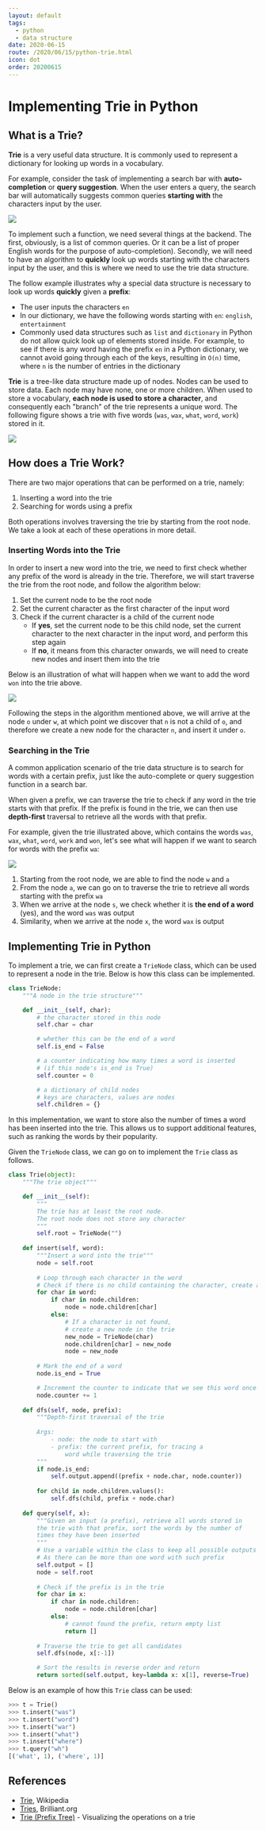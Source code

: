 ```yaml
---
layout: default
tags:
  - python
  - data structure
date: 2020-06-15
route: /2020/06/15/python-trie.html
icon: dot
order: 20200615
---
```

# Implementing Trie in Python

## What is a Trie?

**Trie** is a very useful data structure. It is commonly used to represent a dictionary for looking up words in a vocabulary.

For example, consider the task of implementing a search bar with **auto-completion** or **query suggestion**. When the user enters a query, the search bar will automatically suggests common queries **starting with** the characters input by the user.

![](/assets/images/query_suggestion.png)

To implement such a function, we need several things at the backend. The first, obviously, is a list of common queries. Or it can be a list of proper English words for the purpose of auto-completion). Secondly, we will need to have an algorithm to **quickly** look up words starting with the characters input by the user, and this is where we need to use the trie data structure.

The follow example illustrates why a special data structure is necessary to look up words **quickly** given a **prefix**:
- The user inputs the characters `en`
- In our dictionary, we have the following words starting with `en`: `english`, `entertainment`
- Commonly used data structures such as `list` and `dictionary` in Python do not allow quick look up of elements stored inside. For example, to see if there is any word having the prefix `en` in a Python dictionary, we cannot avoid going through each of the keys, resulting in `O(n)` time, where `n` is the number of entries in the dictionary

**Trie** is a tree-like data structure made up of nodes. Nodes can be used to store data. Each node may have none, one or more children. When used to store a vocabulary, **each node is used to store a character**, and consequently each "branch" of the trie represents a unique word. The following figure shows a trie with five words (`was`, `wax`, `what`, `word`, `work`) stored in it.

![](/assets/images/trie_example.png)


## How does a Trie Work?

There are two major operations that can be performed on a trie, namely:

1. Inserting a word into the trie
2. Searching for words using a prefix

Both operations involves traversing the trie by starting from the root node. We take a look at each of these operations in more detail.

### Inserting Words into the Trie

In order to insert a new word into the trie, we need to first check whether any prefix of the word is already in the trie. Therefore, we will start traverse the trie from the root node, and follow the algorithm below:

1. Set the current node to be the root node
2. Set the current character as the first character of the input word
3. Check if the current character is a child of the current node
    - If **yes**, set the current node to be this child node, set the current character to the next character in the input word, and perform this step again
    - If **no**, it means from this character onwards, we will need to create new nodes and insert them into the trie

Below is an illustration of what will happen when we want to add the word `won` into the trie above.

![](/assets/images/trie_example_insert.png)

Following the steps in the algorithm mentioned above, we will arrive at the node `o` under `w`, at which point we discover that `n` is not a child of `o`, and therefore we create a new node for the character `n`, and insert it under `o`.

### Searching in the Trie

A common application scenario of the trie data structure is to search for words with a certain prefix, just like the auto-complete or query suggestion function in a search bar.

When given a prefix, we can traverse the trie to check if any word in the trie starts with that prefix. If the prefix is found in the trie, we can then use **depth-first** traversal to retrieve all the words with that prefix.

For example, given the trie illustrated above, which contains the words `was`, `wax`, `what`, `word`, `work` and `won`, let's see what will happen if we want to search for words with the prefix `wa`:

![](/assets/images/trie_example_query.png)

1. Starting from the root node, we are able to find the node `w` and `a`
2. From the node `a`, we can go on to traverse the trie to retrieve all words starting with the prefix `wa`
3. When we arrive at the node `s`, we check whether it is **the end of a word** (yes), and the word `was` was output
4. Similarity, when we arrive at the node `x`, the word `wax` is output

## Implementing Trie in Python

To implement a trie, we can first create a `TrieNode` class, which can be used to represent a node in the trie. Below is how this class can be implemented.

```python
class TrieNode:
    """A node in the trie structure"""

    def __init__(self, char):
        # the character stored in this node
        self.char = char

        # whether this can be the end of a word
        self.is_end = False

        # a counter indicating how many times a word is inserted
        # (if this node's is_end is True)
        self.counter = 0

        # a dictionary of child nodes
        # keys are characters, values are nodes
        self.children = {}
```

In this implementation, we want to store also the number of times a word has been inserted into the trie. This allows us to support additional features, such as ranking the words by their popularity.

Given the `TrieNode` class, we can go on to implement the `Trie` class as follows.

```python
class Trie(object):
    """The trie object"""

    def __init__(self):
        """
        The trie has at least the root node.
        The root node does not store any character
        """
        self.root = TrieNode("")
    
    def insert(self, word):
        """Insert a word into the trie"""
        node = self.root
        
        # Loop through each character in the word
        # Check if there is no child containing the character, create a new child for the current node
        for char in word:
            if char in node.children:
                node = node.children[char]
            else:
                # If a character is not found,
                # create a new node in the trie
                new_node = TrieNode(char)
                node.children[char] = new_node
                node = new_node
        
        # Mark the end of a word
        node.is_end = True

        # Increment the counter to indicate that we see this word once more
        node.counter += 1
        
    def dfs(self, node, prefix):
        """Depth-first traversal of the trie
        
        Args:
            - node: the node to start with
            - prefix: the current prefix, for tracing a
                word while traversing the trie
        """
        if node.is_end:
            self.output.append((prefix + node.char, node.counter))
        
        for child in node.children.values():
            self.dfs(child, prefix + node.char)
        
    def query(self, x):
        """Given an input (a prefix), retrieve all words stored in
        the trie with that prefix, sort the words by the number of 
        times they have been inserted
        """
        # Use a variable within the class to keep all possible outputs
        # As there can be more than one word with such prefix
        self.output = []
        node = self.root
        
        # Check if the prefix is in the trie
        for char in x:
            if char in node.children:
                node = node.children[char]
            else:
                # cannot found the prefix, return empty list
                return []
        
        # Traverse the trie to get all candidates
        self.dfs(node, x[:-1])

        # Sort the results in reverse order and return
        return sorted(self.output, key=lambda x: x[1], reverse=True)
```

Below is an example of how this `Trie` class can be used:

```python
>>> t = Trie()
>>> t.insert("was")
>>> t.insert("word")
>>> t.insert("war")
>>> t.insert("what")
>>> t.insert("where")
>>> t.query("wh")
[('what', 1), ('where', 1)]
```

## References

- [Trie](https://en.wikipedia.org/wiki/Trie), Wikipedia
- [Tries](https://brilliant.org/wiki/tries/), Brilliant.org
- [Trie (Prefix Tree)](https://www.cs.usfca.edu/~galles/visualization/Trie.html) - Visualizing the operations on a trie

